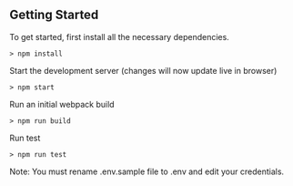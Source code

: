 
## Getting Started

To get started, first install all the necessary dependencies.
```
> npm install
```

Start the development server (changes will now update live in browser)
```
> npm start
```

Run an initial webpack build
```
> npm run build
```

Run test
```
> npm run test
```

Note: You must rename .env.sample file to .env and edit your credentials.
